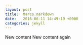 ```yaml
---
layout: post
title:  Marco.markdown
date:   2016-06-11 14:49:19 +0000
categories: jekyll
---
```

New content
New content again
